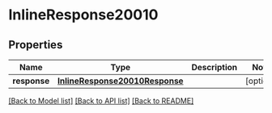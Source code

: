 # InlineResponse20010

## Properties
Name | Type | Description | Notes
------------ | ------------- | ------------- | -------------
**response** | [**InlineResponse20010Response**](InlineResponse20010Response.md) |  | [optional] 

[[Back to Model list]](../README.md#documentation-for-models) [[Back to API list]](../README.md#documentation-for-api-endpoints) [[Back to README]](../README.md)


